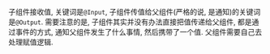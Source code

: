 子组件接收值, 关键词是`@Input`, 子组件传值给父组件(严格的说, 是通知)的关键词是`@Output`. 需要注意的是, 子组件其实并没有办法直接把值传递给父组件, 都是通过事件的方式, 通知父组件发生了什么事情, 然后携带了一个值. 父组件需要自己去处理赋值逻辑.